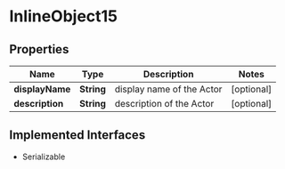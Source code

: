 

# InlineObject15

## Properties

Name | Type | Description | Notes
------------ | ------------- | ------------- | -------------
**displayName** | **String** | display name of the Actor |  [optional]
**description** | **String** | description of the Actor |  [optional]


## Implemented Interfaces

* Serializable


